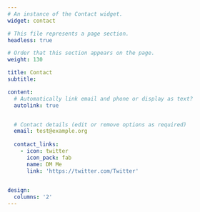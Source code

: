 ```yaml
---
# An instance of the Contact widget.
widget: contact

# This file represents a page section.
headless: true

# Order that this section appears on the page.
weight: 130

title: Contact
subtitle:

content:
  # Automatically link email and phone or display as text?
  autolink: true


  # Contact details (edit or remove options as required)
  email: test@example.org
  
  contact_links:
    - icon: twitter
      icon_pack: fab
      name: DM Me
      link: 'https://twitter.com/Twitter'
   

design:
  columns: '2'
---
```

